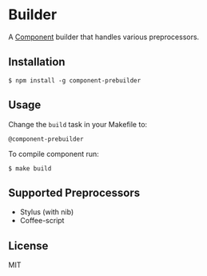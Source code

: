 
# Builder

  A [Component](http://github.com/component/component) builder that handles various preprocessors.

## Installation

    $ npm install -g component-prebuilder

## Usage

  Change the `build` task in your Makefile to:

    @component-prebuilder

  To compile component run:

    $ make build

## Supported Preprocessors

  * Stylus (with nib)
  * Coffee-script

## License

  MIT

